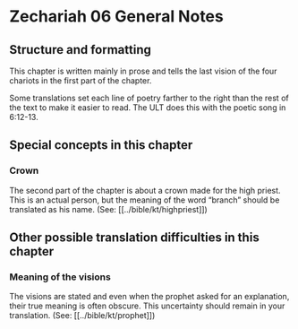 # Zechariah 06 General Notes
## Structure and formatting

This chapter is written mainly in prose and tells the last vision of the four chariots in the first part of the chapter.

Some translations set each line of poetry farther to the right than the rest of the text to make it easier to read. The ULT does this with the poetic song in 6:12-13.

## Special concepts in this chapter

### Crown
The second part of the chapter is about a crown made for the high priest. This is an actual person, but the meaning of the word “branch” should be translated as his name. (See: [[../bible/kt/highpriest]])

## Other possible translation difficulties in this chapter

### Meaning of the visions
The visions are stated and even when the prophet asked for an explanation, their true meaning is often obscure. This uncertainty should remain in your translation. (See: [[../bible/kt/prophet]])
